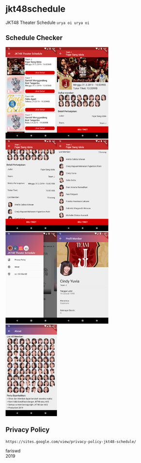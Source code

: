 # jkt48schedule
JKT48 Theater Schedule ```urya oi urya oi```

## Schedule Checker
<img src="https://raw.githubusercontent.com/fariswd/jkt48schedule/master/ss1.png" height="300"><img src="https://raw.githubusercontent.com/fariswd/jkt48schedule/master/ss2.png" height="300"><img src="https://raw.githubusercontent.com/fariswd/jkt48schedule/master/ss3.png" height="300"><img src="https://raw.githubusercontent.com/fariswd/jkt48schedule/master/ss4.png" height="300"><img src="https://raw.githubusercontent.com/fariswd/jkt48schedule/master/ss5.png" height="300"><img src="https://raw.githubusercontent.com/fariswd/jkt48schedule/master/ss6.png" height="300"><img src="https://raw.githubusercontent.com/fariswd/jkt48schedule/master/ss7.png" height="300">

## Privacy Policy
```
https://sites.google.com/view/privacy-policy-jkt48-schedule/
```

fariswd  
2019
